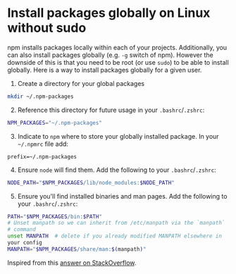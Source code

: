 # Install packages globally on Linux without sudo

npm installs packages locally within each of your projects. Additionally, you
can also install packages globally (e.g. `-g` switch of npm). However
the downside of this is that you need to be root (or use `sudo`) to be
able to install globally. 
Here is a way to install packages globally for a given user.

1. Create a directory for your global packages
```bash 
mkdir ~/.npm-packages
```

2. Reference this directory for future usage in your `.bashrc`/`.zshrc`:
```bash
NPM_PACKAGES="~/.npm-packages"
```

3. Indicate to `npm` where to store your globally installed package. In
   your `~/.npmrc` file add:
```
prefix=~/.npm-packages
```

4. Ensure `node` will find them. Add the following to your
   `.bashrc`/`.zshrc`:
```bash
NODE_PATH="$NPM_PACKAGES/lib/node_modules:$NODE_PATH"
```

5. Ensure you'll find installed binaries and man pages. Add the following to your
   `.bashrc`/`.zshrc`:
```bash
PATH="$NPM_PACKAGES/bin:$PATH"
# Unset manpath so we can inherit from /etc/manpath via the `manpath`
# command
unset MANPATH  # delete if you already modified MANPATH elsewhere in
your config
MANPATH="$NPM_PACKAGES/share/man:$(manpath)"
```

Inspired from this [answer on
StackOverflow](http://stackoverflow.com/a/13021677).

